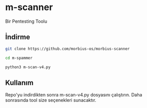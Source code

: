 # m-scanner

Bir Pentesting Toolu

## İndirme 

```bash
git clone https://github.com/morbius-os/morbius-scanner

cd m-spammer

python3 m-scan-v4.py
```

## Kullanım

Repo'yu indirdikten sonra m-scan-v4.py dosyasını çalıştırın. Daha sonrasında tool size seçenekleri sunacaktır.
